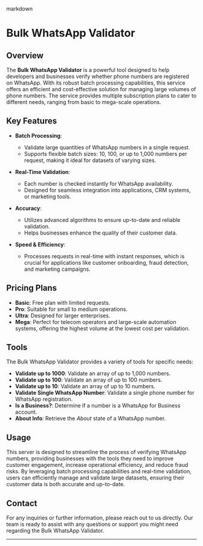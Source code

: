 markdown
# Bulk WhatsApp Validator

## Overview

The **Bulk WhatsApp Validator** is a powerful tool designed to help developers and businesses verify whether phone numbers are registered on WhatsApp. With its robust batch processing capabilities, this service offers an efficient and cost-effective solution for managing large volumes of phone numbers. The service provides multiple subscription plans to cater to different needs, ranging from basic to mega-scale operations.

## Key Features

- **Batch Processing**: 
  - Validate large quantities of WhatsApp numbers in a single request.
  - Supports flexible batch sizes: 10, 100, or up to 1,000 numbers per request, making it ideal for datasets of varying sizes.

- **Real-Time Validation**:
  - Each number is checked instantly for WhatsApp availability.
  - Designed for seamless integration into applications, CRM systems, or marketing tools.

- **Accuracy**:
  - Utilizes advanced algorithms to ensure up-to-date and reliable validation.
  - Helps businesses enhance the quality of their customer data.

- **Speed & Efficiency**:
  - Processes requests in real-time with instant responses, which is crucial for applications like customer onboarding, fraud detection, and marketing campaigns.

## Pricing Plans

- **Basic**: Free plan with limited requests.
- **Pro**: Suitable for small to medium operations.
- **Ultra**: Designed for larger enterprises.
- **Mega**: Perfect for telecom operators and large-scale automation systems, offering the highest volume at the lowest cost per validation.

## Tools

The Bulk WhatsApp Validator provides a variety of tools for specific needs:

- **Validate up to 1000**: Validate an array of up to 1,000 numbers.
- **Validate up to 100**: Validate an array of up to 100 numbers.
- **Validate up to 10**: Validate an array of up to 10 numbers.
- **Validate Single WhatsApp Number**: Validate a single phone number for WhatsApp registration.
- **Is a Business?**: Determine if a number is a WhatsApp for Business account.
- **About Info**: Retrieve the *About* state of a WhatsApp number.

## Usage

This server is designed to streamline the process of verifying WhatsApp numbers, providing businesses with the tools they need to improve customer engagement, increase operational efficiency, and reduce fraud risks. By leveraging batch processing capabilities and real-time validation, users can efficiently manage and validate large datasets, ensuring their customer data is both accurate and up-to-date.

## Contact

For any inquiries or further information, please reach out to us directly. Our team is ready to assist with any questions or support you might need regarding the Bulk WhatsApp Validator.

---